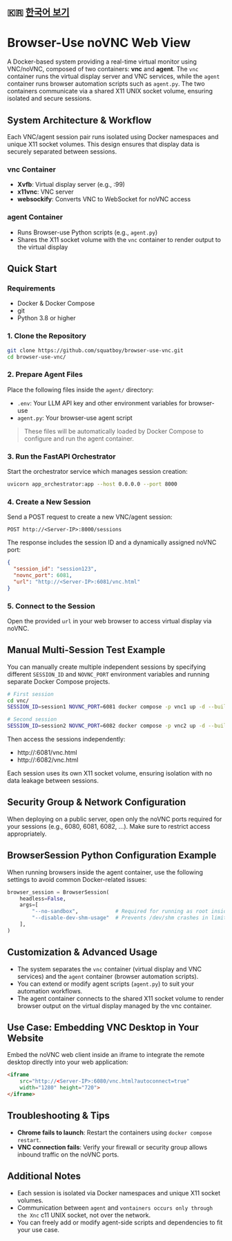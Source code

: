 ## 🇰🇷 [한국어 보기](README.ko.md)

# Browser-Use noVNC Web View

A Docker-based system providing a real-time virtual monitor using VNC/noVNC, composed of two containers: **vnc** and **agent**. The `vnc` container runs the virtual display server and VNC services, while the `agent` container runs browser automation scripts such as `agent.py`. The two containers communicate via a shared X11 UNIX socket volume, ensuring isolated and secure sessions.



## System Architecture & Workflow

Each VNC/agent session pair runs isolated using Docker namespaces and unique X11 socket volumes. This design ensures that display data is securely separated between sessions.

### vnc Container

- **Xvfb**: Virtual display server (e.g., :99)
- **x11vnc**: VNC server
- **websockify**: Converts VNC to WebSocket for noVNC access

### agent Container

- Runs Browser-use Python scripts (e.g., `agent.py`)
- Shares the X11 socket volume with the `vnc` container to render output to the virtual display




## Quick Start

### Requirements

- Docker & Docker Compose
- git
- Python 3.8 or higher

### 1. Clone the Repository

```bash
git clone https://github.com/squatboy/browser-use-vnc.git
cd browser-use-vnc/
```

### 2. Prepare Agent Files

Place the following files inside the `agent/` directory:

- `.env`: Your LLM API key and other environment variables for browser-use
- `agent.py`: Your browser-use agent script

> These files will be automatically loaded by Docker Compose to configure and run the agent container.

### 3. Run the FastAPI Orchestrator

Start the orchestrator service which manages session creation:

```bash
uvicorn app_orchestrator:app --host 0.0.0.0 --port 8000
```

### 4. Create a New Session

Send a POST request to create a new VNC/agent session:

```
POST http://<Server-IP>:8000/sessions
```

The response includes the session ID and a dynamically assigned noVNC port:

```json
{
  "session_id": "session123",
  "novnc_port": 6081,
  "url": "http://<Server-IP>:6081/vnc.html"
}
```

### 5. Connect to the Session

Open the provided `url` in your web browser to access virtual display via noVNC.


## Manual Multi-Session Test Example

You can manually create multiple independent sessions by specifying different `SESSION_ID` and `NOVNC_PORT` environment variables and running separate Docker Compose projects.

```bash
# First session
cd vnc/
SESSION_ID=session1 NOVNC_PORT=6081 docker compose -p vnc1 up -d --build

# Second session
SESSION_ID=session2 NOVNC_PORT=6082 docker compose -p vnc2 up -d --build
```

Then access the sessions independently:

- http://<Server-IP>:6081/vnc.html
- http://<Server-IP>:6082/vnc.html

Each session uses its own X11 socket volume, ensuring isolation with no data leakage between sessions.


## Security Group & Network Configuration

When deploying on a public server, open only the noVNC ports required for your sessions (e.g., 6080, 6081, 6082, ...). Make sure to restrict access appropriately.


## BrowserSession Python Configuration Example

When running browsers inside the agent container, use the following settings to avoid common Docker-related issues:

```python
browser_session = BrowserSession(
    headless=False,
    args=[
        "--no-sandbox",            # Required for running as root inside Docker
        "--disable-dev-shm-usage"  # Prevents /dev/shm crashes in limited containers
    ],
)
```


## Customization & Advanced Usage

- The system separates the `vnc` container (virtual display and VNC services) and the `agent` container (browser automation scripts).
- You can extend or modify agent scripts (`agent.py`) to suit your automation workflows.
- The agent container connects to the shared X11 socket volume to render browser output on the virtual display managed by the vnc container.


## Use Case: Embedding VNC Desktop in Your Website

Embed the noVNC web client inside an iframe to integrate the remote desktop directly into your web application:

```html
<iframe
    src="http://<Server-IP>:6080/vnc.html?autoconnect=true"
    width="1280" height="720">
</iframe>
```


## Troubleshooting & Tips

- **Chrome fails to launch**: Restart the containers using `docker compose restart`.
- **VNC connection fails**: Verify your firewall or security group allows inbound traffic on the noVNC ports.


## Additional Notes

- Each session is isolated via Docker namespaces and unique X11 socket volumes.
- Communication between `agent` and `vontainers occurs only through the Xnc` c11 UNIX socket, not over the network.
- You can freely add or modify agent-side scripts and dependencies to fit your use case.
